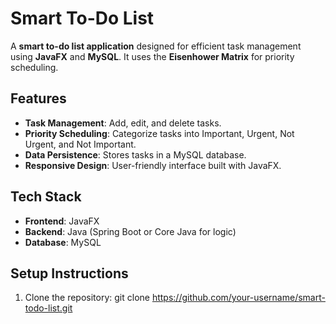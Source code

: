 # Smart To-Do List

A **smart to-do list application** designed for efficient task management using **JavaFX** and **MySQL**. It uses the **Eisenhower Matrix** for priority scheduling.

## Features
- **Task Management**: Add, edit, and delete tasks.
- **Priority Scheduling**: Categorize tasks into Important, Urgent, Not Urgent, and Not Important.
- **Data Persistence**: Stores tasks in a MySQL database.
- **Responsive Design**: User-friendly interface built with JavaFX.

## Tech Stack
- **Frontend**: JavaFX
- **Backend**: Java (Spring Boot or Core Java for logic)
- **Database**: MySQL

## Setup Instructions
1. Clone the repository:
   git clone https://github.com/your-username/smart-todo-list.git
